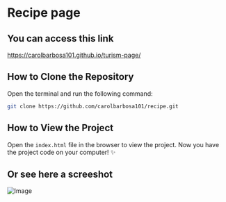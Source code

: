 # Recipe page
## You can access this link
https://carolbarbosa101.github.io/turism-page/
## How to Clone the Repository
Open the terminal and run the following command:
```sh
git clone https://github.com/carolbarbosa101/recipe.git
```
## How to View the Project
Open the `index.html` file in the browser to view the project.
Now you have the project code on your computer! ✨

## Or see here a screeshot
![Image](https://github.com/user-attachments/assets/91dde803-bfd4-4ced-a50a-59d08a28b927)
